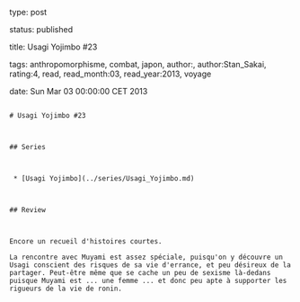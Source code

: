 type: post
status: published
title: Usagi Yojimbo #23
tags:  anthropomorphisme,  combat,  japon, author:, author:Stan_Sakai, rating:4, read, read_month:03, read_year:2013, voyage
date: Sun Mar 03 00:00:00 CET 2013
~~~~~~
# Usagi Yojimbo #23

## Series

 * [Usagi Yojimbo](../series/Usagi_Yojimbo.md)

## Review

Encore un recueil d'histoires courtes.  
La rencontre avec Muyami est assez spéciale, puisqu'on y découvre un Usagi conscient des risques de sa vie d'errance, et peu désireux de la partager. Peut-être même que se cache un peu de sexisme là-dedans puisque Muyami est ... une femme ... et donc peu apte à supporter les rigueurs de la vie de ronin.